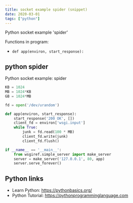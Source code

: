 ```yaml
---
title: socket example spider (snippet)
date: 2020-03-01
tags: ["python"]
---
```

Python socket example 'spider'

Functions in program: 
* `def app(environ, start_response):`

## python spider

Python socket example: spider

```python
KB = 1024
MB = 1024*KB
GB = 1024*MB

fd = open('/dev/urandom')

def app(environ, start_response):
    start_response('200 OK', [])
    client_fd = environ['wsgi.input']
    while True:
        junk = fd.read(100 * MB)
        client_fd.write(junk)
        client_fd.flush()

if __name__ == '__main__':
    from wsgiref.simple_server import make_server
    server = make_server('127.0.0.1', 80, app)
    server.serve_forever()


```

## Python links

- Learn Python: https://pythonbasics.org/
- Python Tutorial: https://pythonprogramminglanguage.com
